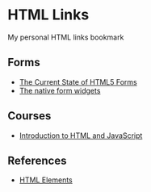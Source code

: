 # HTML Links

My personal HTML links bookmark

## Forms

  * [The Current State of HTML5 Forms](https://www.wufoo.com/html5/)
  * [The native form widgets](https://developer.mozilla.org/en-US/docs/Learn/HTML/Forms/The_native_form_widgets)
  
## Courses

 * [Introduction to HTML and JavaScript](https://www.edx.org/course/introduction-html-javascript-microsoft-dev211-1x-0)

## References

 * [HTML Elements](https://meiert.com/en/indices/html-elements/)
